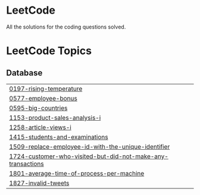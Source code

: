 # LeetCode
All the solutions for the coding questions solved.

<!---LeetCode Topics Start-->
# LeetCode Topics
## Database
|  |
| ------- |
| [0197-rising-temperature](https://github.com/Palak2506/LeetCode/tree/master/0197-rising-temperature) |
| [0577-employee-bonus](https://github.com/Palak2506/LeetCode/tree/master/0577-employee-bonus) |
| [0595-big-countries](https://github.com/Palak2506/LeetCode/tree/master/0595-big-countries) |
| [1153-product-sales-analysis-i](https://github.com/Palak2506/LeetCode/tree/master/1153-product-sales-analysis-i) |
| [1258-article-views-i](https://github.com/Palak2506/LeetCode/tree/master/1258-article-views-i) |
| [1415-students-and-examinations](https://github.com/Palak2506/LeetCode/tree/master/1415-students-and-examinations) |
| [1509-replace-employee-id-with-the-unique-identifier](https://github.com/Palak2506/LeetCode/tree/master/1509-replace-employee-id-with-the-unique-identifier) |
| [1724-customer-who-visited-but-did-not-make-any-transactions](https://github.com/Palak2506/LeetCode/tree/master/1724-customer-who-visited-but-did-not-make-any-transactions) |
| [1801-average-time-of-process-per-machine](https://github.com/Palak2506/LeetCode/tree/master/1801-average-time-of-process-per-machine) |
| [1827-invalid-tweets](https://github.com/Palak2506/LeetCode/tree/master/1827-invalid-tweets) |
<!---LeetCode Topics End-->